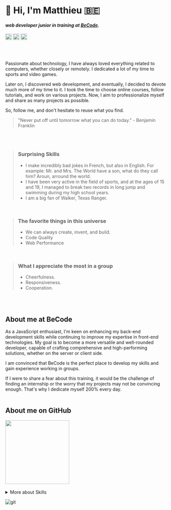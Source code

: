 # :wave: Hi, I'm Matthieu 🇧🇪
#### _web developer junior in training at <a href="https://becode.org/fr/">BeCode</a>._

<a href="https://www.linkedin.com/in/matthieugravy/" target="_blank" title="in/matthieugravy"><img height="20px" src="https://img.shields.io/badge/LinkedIn-0077B5?style=for-the-badge&logo=linkedin&logoColor=white" alt="linkedin" title="linkedin"/></a> <a href="https://pommepatate.be/" target="_blank" title="pommepatate.be"><img height="20px" src="https://img.shields.io/badge/website-000000?style=for-the-badge&logo=About.me&logoColor=white" alt="pommepatate.be" title="pommepatate.be"/></a> <a href="https://matthieuGravy.github.io/" target="_blank" title="matthieuGravy.github.io"><img height="20px" src="https://img.shields.io/badge/website-000000?style=for-the-badge&logo=About.me&logoColor=white" alt="matthieuGravy.github.io" title="pommepatate.be"/></a>


<br/>
<br/>

Passionate about technology, I have always loved everything related to computers, whether closely or remotely. I dedicated a lot of my time to sports and video games.

Later on, I discovered web development, and eventually, I decided to devote much more of my time to it. I took the time to choose online courses, follow tutorials, and work on various projects. Now, I aim to professionalize myself and share as many projects as possible.

So, follow me, and don't hesitate to reuse what you find.

> "Never put off until tomorrow what you can do today." - Benjamin Franklin

<br/>
<br/>

> ### Surprising Skills
> - I make incredibly bad jokes in French, but also in English. For example: Mr. and Mrs. The World have a son, what do they call him? Aroun, arround the world.
> - I have been very active in the field of sports, and at the ages of 15 and 19, I managed to break two records in long jump and swimming during my high school years.
> - I am a big fan of Walker, Texas Ranger.

<br />

> ### The favorite things in this universe
> - We can always create, invent, and build.
> - Code Quality
> - Web Performance

<br />

> ### What I appreciate the most in a group
> - Cheerfulness.
> - Responsiveness.
> - Cooperation.


<br />
<br />

## About me at BeCode
As a JavaScript enthusiast, I'm keen on enhancing my back-end development skills while continuing to improve my expertise in front-end technologies. My goal is to become a more versatile and well-rounded developer, capable of crafting comprehensive and high-performing solutions, whether on the server or client side. 

I am convinced that BeCode is the perfect place to develop my skills and gain experience working in groups.

If I were to share a fear about this training, it would be the challenge of finding an internship or the worry that my projects may not be convincing enough. That's why I dedicate myself 200% every day.
<br />
<br />

## About me on GitHub

<img height="200px" src="https://github-profile-summary-cards.vercel.app/api/cards/profile-details?username=matthieuGravy" />
<br />
<br />

<details>
<summary>More about Skills
</summary>
 <a href="https://www.codewars.com/users/matthieuGravy/" target="_blank" title="codewars matthieuGravy"><img height="30px" src="https://www.codewars.com/users/matthieuGravy/badges/large" alt="matthieu gravy codewars" title="codewars"/></a>
 <br />
<blockquote>
<h4>Languages ​​/ Frameworks</h4> 
<blockquote>
<img height="20px" src="https://img.shields.io/badge/JavaScript-323330?style=for-the-badge&logo=javascript&logoColor=F7DF1E" alt="JS" title="JS"/>
<img height="20px" src="https://img.shields.io/badge/Bootstrap-563D7C?style=for-the-badge&logo=bootstrap&logoColor=white" alt="bootstrap" title="bootstrap"/>
<img height="20px" src="https://img.shields.io/badge/Sass-CC6699?style=for-the-badge&logo=sass&logoColor=white" alt="sass" title="sass"/>
<img height="20px" src="https://img.shields.io/badge/Vue%20js-35495E?style=for-the-badge&logo=vuedotjs&logoColor=4FC08D" alt="vueJS" title="vueJS"/>
<img height="20px" src="https://img.shields.io/badge/Node%20js-339933?style=for-the-badge&logo=nodedotjs&logoColor=white" alt="nodeJS" title="nodeJS"/>
<img height="20px" src="https://img.shields.io/badge/Express%20js-000000?style=for-the-badge&logo=express&logoColor=white" alt="express" title="express"/>
<img height="20px" src="https://img.shields.io/badge/json-5E5C5C?style=for-the-badge&logo=json&logoColor=white" alt="json" title="json"/>
</blockquote>
</blockquote>
<blockquote>
<h4>Tools</h4>
<blockquote>
<img height="20px" src="https://img.shields.io/badge/npm-CB3837?style=for-the-badge&logo=npm&logoColor=white" alt="npm" title="npm"/>
<img height="20px" src="https://img.shields.io/badge/Webpack-8DD6F9?style=for-the-badge&logo=Webpack&logoColor=white" alt="webpack" title="webpack"/>
 <img height="20px" src="https://img.shields.io/badge/Vite-B73BFE?style=for-the-badge&logo=vite&logoColor=FFD62E" alt="vite" title="vite"/>
<img height="20px" src="https://img.shields.io/badge/Babel-F9DC3E?style=for-the-badge&logo=babel&logoColor=white" alt="babel" title="babel"/>
<img height="20px" src="https://img.shields.io/badge/GIT-E44C30?style=for-the-badge&logo=git&logoColor=white" alt="git" title="git"/>
</blockquote>
</blockquote>
 <blockquote>
<h4>Environment </h4>
<blockquote>
 <img height="20px" src="https://img.shields.io/badge/VIM-%2311AB00.svg?&style=for-the-badge&logo=vim&logoColor=white" alt="vim" title="vim"/>
<img height="20px" src="https://img.shields.io/badge/VSCode-0078D4?style=for-the-badge&logo=visual%20studio%20code&logoColor=white" alt="vscode" title="vscode"/>
<img height="20px" src="https://img.shields.io/badge/Ubuntu-E95420?style=for-the-badge&logo=ubuntu&logoColor=white" alt="ubuntu" title="ubuntu"/>
</blockquote>
</blockquote>
 <img height="250px" src="https://github-readme-stats.vercel.app/api/top-langs/?username=matthieuGravy" />
<br />
<br />
</details>


![git](https://media4.giphy.com/media/k8L9FzAwXJZ16/giphy.gif?cid=ecf05e4742jmmjohgdjaz44z6jh55jmq8yrnzztruq81qsjh&ep=v1_gifs_search&rid=giphy.gif&ct=g "git")
